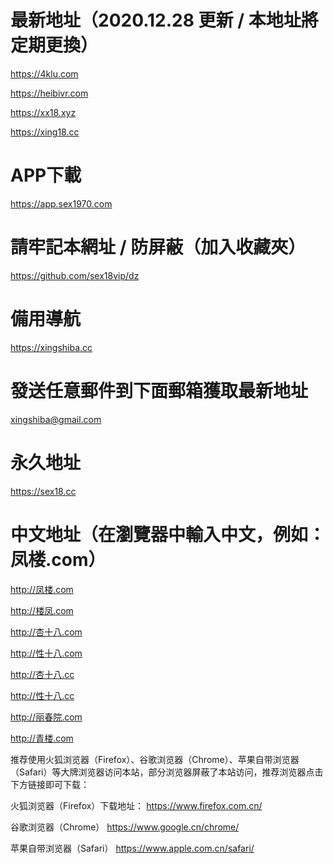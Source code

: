 # 最新地址（2020.12.28 更新 / 本地址將定期更換）
https://4klu.com

https://heibivr.com

https://xx18.xyz

https://xing18.cc
# APP下載
https://app.sex1970.com
# 請牢記本網址 / 防屏蔽（加入收藏夾）
https://github.com/sex18vip/dz
# 備用導航
https://xingshiba.cc
# 發送任意郵件到下面郵箱獲取最新地址
xingshiba@gmail.com
# 永久地址
https://sex18.cc
# 中文地址（在瀏覽器中輸入中文，例如：凤楼.com）
http://凤楼.com

http://楼凤.com

http://杏十八.com

http://性十八.com

http://杏十八.cc

http://性十八.cc

http://丽春院.com

http://青楼.com

推荐使用火狐浏览器（Firefox）、谷歌浏览器（Chrome）、苹果自带浏览器（Safari）等大牌浏览器访问本站，部分浏览器屏蔽了本站访问，推荐浏览器点击下方链接即可下载：

火狐浏览器（Firefox）下载地址：
https://www.firefox.com.cn/

谷歌浏览器（Chrome）
https://www.google.cn/chrome/

苹果自带浏览器（Safari）
https://www.apple.com.cn/safari/
